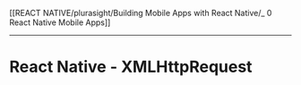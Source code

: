 [[REACT NATIVE/plurasight/Building Mobile Apps with React Native/_ 0 React Native Mobile Apps]]


---
# React Native - XMLHttpRequest








